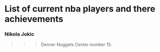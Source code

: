 # List of current nba players and there achievements

### Nikola Jokic
>>> Denver Nuggets Center number 15.